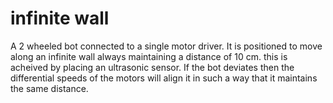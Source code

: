 # infinite wall
A 2 wheeled bot connected to a single motor driver. It is positioned to move along an infinite wall always maintaining a distance of 10 cm. this is acheived by placing an ultrasonic sensor.
If the bot deviates then the differential speeds of the motors will align it in such a way that it maintains the same distance.
